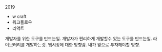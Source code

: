2019


- w craft
- 워크플로우
- 리액트

개발자를 위한 도구를 만드는일.
개발자가 편리하게 개발할수 있는 도구를 만드는일.
라이브러리를 개발하는것.
웹시장에 대한 방향감. 내가 앞으로 투자해야할 방향.